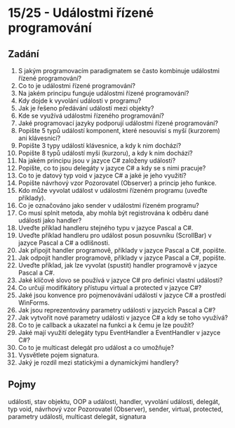 # 15/25 - Událostmi řízené programování
## Zadání
1.	S jakým programovacím paradigmatem se často kombinuje událostmi řízené programování?
2.	Co to je událostmi řízené programování?
3.	Na jakém principu funguje událostmi řízené programování?
4.	Kdy dojde k vyvolání události v programu?
5.	Jak je řešeno předávání událostí mezi objekty?
6.	Kde se využívá událostmi řízeného programování?
7.	Jaké programovací jazyky podporují událostmi řízené programování?
8.	Popište 5 typů událostí komponent, které nesouvisí s myší (kurzorem) ani klávesnicí?
9.	Popište 3 typy událostí klávesnice, a kdy k nim dochází?
10.	Popište 8 typů událostí myši (kurzoru), a kdy k nim dochází?
11.	Na jakém principu jsou v jazyce C# založeny události?
12.	Popište, co to jsou delegáty v jazyce C# a kdy se s nimi pracuje?
13.	Co to je datový typ void v jazyce C# a jaké je jeho využití?
14.	Popište návrhový vzor Pozorovatel (Observer) a princip jeho funkce.
15.	Kdo může vyvolat událost v událostmi řízeném programu (uveďte příklady).
16.	Co je označováno jako sender v událostmi řízeném programu?
17.	Co musí splnit metoda, aby mohla být registrována k odběru dané události jako handler?
18.	Uveďte příklad handleru stejného typu v jazyce Pascal a C#.
19.	Uveďte příklad handleru pro událost posun posuvníku (ScrollBar) v jazyce Pascal a C# a odlišnosti.
20.	Jak připojit handler programově, příklady v jazyce Pascal a C#, popište.
21.	Jak odpojit handler programově, příklady v jazyce Pascal a C#, popište.
22.	Uveďte příklad, jak lze vyvolat (spustit) handler programově v jazyce Pascal a C#.
23.	Jaké klíčové slovo se používá v jazyce C# pro definici vlastní události?
24.	Co určují modifikátory přístupu virtual a protected v jazyce C#?
25.	Jaké jsou konvence pro pojmenovávání událostí v jazyce C# a prostředí WinForms.
26.	Jak jsou reprezentovány parametry události v jazycích Pascal a C#?
27.	Jak vytvořit nové parametry události  v jazyce C# a kdy se toho využívá?
28.	Co to je callback a ukazatel na funkci a k čemu je lze použít?
29.	Jaké mají využití delegáty typu EventHandler a EventHandler<TEventArgs> v jazyce C#?
30.	Co to je multicast delegát pro událost a co umožňuje?
31.	Vysvětlete pojem signatura.
32.	Jaký je rozdíl mezi statickými a dynamickými handlery?

## Pojmy
události, stav objektu, OOP a události, handler, vyvolání události, delegát, typ void, návrhový vzor Pozorovatel (Observer), sender, virtual, protected, parametry události, multicast delegát, signatura
